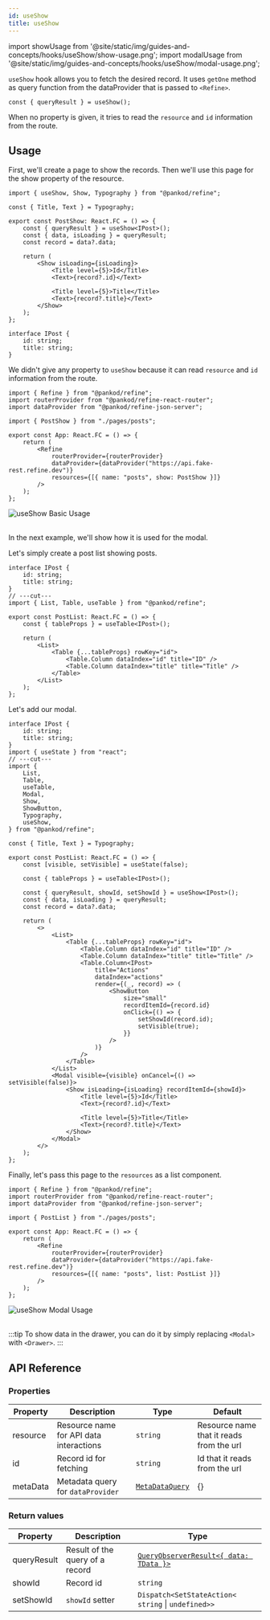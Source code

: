 ```yaml
---
id: useShow
title: useShow
---
```


import showUsage from '@site/static/img/guides-and-concepts/hooks/useShow/show-usage.png';
import modalUsage from '@site/static/img/guides-and-concepts/hooks/useShow/modal-usage.png';

`useShow` hook allows you to fetch the desired record. It uses `getOne` method as query function from the dataProvider that is passed to `<Refine>`.

```tsx
const { queryResult } = useShow();
```

When no property is given, it tries to read the `resource` and `id` information from the route.

## Usage

First, we'll create a page to show the records. Then we'll use this page for the show property of the resource.

```tsx twoslash title="src/pages/posts/show.tsx" {0,5}
import { useShow, Show, Typography } from "@pankod/refine";

const { Title, Text } = Typography;

export const PostShow: React.FC = () => {
    const { queryResult } = useShow<IPost>();
    const { data, isLoading } = queryResult;
    const record = data?.data;

    return (
        <Show isLoading={isLoading}>
            <Title level={5}>Id</Title>
            <Text>{record?.id}</Text>

            <Title level={5}>Title</Title>
            <Text>{record?.title}</Text>
        </Show>
    );
};

interface IPost {
    id: string;
    title: string;
}
```

We didn't give any property to `useShow` because it can read `resource` and `id` information from the route.

```tsx title="src/App.tsx" {4, 11}
import { Refine } from "@pankod/refine";
import routerProvider from "@pankod/refine-react-router";
import dataProvider from "@pankod/refine-json-server";

import { PostShow } from "./pages/posts";

export const App: React.FC = () => {
    return (
        <Refine
            routerProvider={routerProvider}
            dataProvider={dataProvider("https://api.fake-rest.refine.dev")}
            resources={[{ name: "posts", show: PostShow }]}
        />
    );
};
```

<div class="img-container">
    <div class="window">
        <div class="control red"></div>
        <div class="control orange"></div>
        <div class="control green"></div>
    </div>
    <img src={showUsage} alt="useShow Basic Usage" />
</div>

<br />

In the next example, we'll show how it is used for the modal.

Let's simply create a post list showing posts.

```tsx twoslash title="src/pages/posts/list.tsx"
interface IPost {
    id: string;
    title: string;
}
// ---cut---
import { List, Table, useTable } from "@pankod/refine";

export const PostList: React.FC = () => {
    const { tableProps } = useTable<IPost>();

    return (
        <List>
            <Table {...tableProps} rowKey="id">
                <Table.Column dataIndex="id" title="ID" />
                <Table.Column dataIndex="title" title="Title" />
            </Table>
        </List>
    );
};
```

Let's add our modal.

```tsx twoslash title="src/pages/posts/list.tsx" {4-8, 11, 14, 18-20, 28-41, 44-52}
interface IPost {
    id: string;
    title: string;
}
import { useState } from "react";
// ---cut---
import {
    List,
    Table,
    useTable,
    Modal,
    Show,
    ShowButton,
    Typography,
    useShow,
} from "@pankod/refine";

const { Title, Text } = Typography;

export const PostList: React.FC = () => {
    const [visible, setVisible] = useState(false);

    const { tableProps } = useTable<IPost>();

    const { queryResult, showId, setShowId } = useShow<IPost>();
    const { data, isLoading } = queryResult;
    const record = data?.data;

    return (
        <>
            <List>
                <Table {...tableProps} rowKey="id">
                    <Table.Column dataIndex="id" title="ID" />
                    <Table.Column dataIndex="title" title="Title" />
                    <Table.Column<IPost>
                        title="Actions"
                        dataIndex="actions"
                        render={(_, record) => (
                            <ShowButton
                                size="small"
                                recordItemId={record.id}
                                onClick={() => {
                                    setShowId(record.id);
                                    setVisible(true);
                                }}
                            />
                        )}
                    />
                </Table>
            </List>
            <Modal visible={visible} onCancel={() => setVisible(false)}>
                <Show isLoading={isLoading} recordItemId={showId}>
                    <Title level={5}>Id</Title>
                    <Text>{record?.id}</Text>

                    <Title level={5}>Title</Title>
                    <Text>{record?.title}</Text>
                </Show>
            </Modal>
        </>
    );
};
```

Finally, let's pass this page to the `resources` as a list component.

```tsx title="src/App.tsx" {4,11}
import { Refine } from "@pankod/refine";
import routerProvider from "@pankod/refine-react-router";
import dataProvider from "@pankod/refine-json-server";

import { PostList } from "./pages/posts";

export const App: React.FC = () => {
    return (
        <Refine
            routerProvider={routerProvider}
            dataProvider={dataProvider("https://api.fake-rest.refine.dev")}
            resources={[{ name: "posts", list: PostList }]}
        />
    );
};
```

<div class="img-container">
    <div class="window">
        <div class="control red"></div>
        <div class="control orange"></div>
        <div class="control green"></div>
    </div>
    <img src={modalUsage} alt="useShow Modal Usage" />
</div>

<br />

:::tip
To show data in the drawer, you can do it by simply replacing `<Modal>` with `<Drawer>`.
:::

## API Reference

### Properties

| Property | Description                             | Type                                                           | Default                                  |
| -------- | --------------------------------------- | -------------------------------------------------------------- | ---------------------------------------- |
| resource | Resource name for API data interactions | `string`                                                       | Resource name that it reads from the url |
| id       | Record id for fetching                  | `string`                                                       | Id that it reads from the url            |
| metaData | Metadata query for `dataProvider`       | [`MetaDataQuery`](/api-references/interfaces.md#metadataquery) | {}                                       |

### Return values

| Property    | Description                     | Type                                                                                          |
| ----------- | ------------------------------- | --------------------------------------------------------------------------------------------- |
| queryResult | Result of the query of a record | [`QueryObserverResult<{ data: TData }>`](https://react-query.tanstack.com/reference/useQuery) |
| showId      | Record id                       | `string`                                                                                      |
| setShowId   | `showId` setter                 | `Dispatch<SetStateAction< string` \| `undefined>>`                                            |
